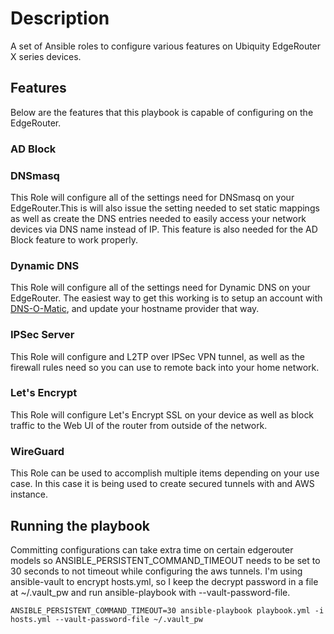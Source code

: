 # Description

A set of Ansible roles to configure various features on Ubiquity EdgeRouter X series devices.

## Features

Below are the features that this playbook is capable of configuring on the EdgeRouter.

### AD Block

### DNSmasq

This Role will configure all of the settings need for DNSmasq on your EdgeRouter.This is will also issue the setting needed to set static mappings as well as create the DNS entries needed to easily access your network devices via DNS name instead of IP. This feature is also needed for the AD Block feature to work properly.

### Dynamic DNS

This Role will configure all of the settings need for Dynamic DNS on your EdgeRouter. The easiest way to get this working is to setup an account with [DNS-O-Matic](https://www.dnsomatic.com), and update your hostname provider that way.

### IPSec Server

This Role will configure and L2TP over IPSec VPN tunnel, as well as the firewall rules need so you can use to remote back into your home network. 

### Let's Encrypt

This Role will configure Let's Encrypt SSL on your device as well as block traffic to the Web UI of the router from outside of the network. 

### WireGuard

This Role can be used to accomplish multiple items depending on your use case. In this case it is being used to create secured tunnels with and AWS instance.

## Running the playbook

Committing configurations can take extra time on certain edgerouter models so ANSIBLE_PERSISTENT_COMMAND_TIMEOUT needs to be set to 30 seconds to not timeout while configuring the aws tunnels. I'm using ansible-vault to encrypt hosts.yml, so I keep the decrypt password in a file at ~/.vault_pw and run ansible-playbook with --vault-password-file.

```text
ANSIBLE_PERSISTENT_COMMAND_TIMEOUT=30 ansible-playbook playbook.yml -i hosts.yml --vault-password-file ~/.vault_pw
```